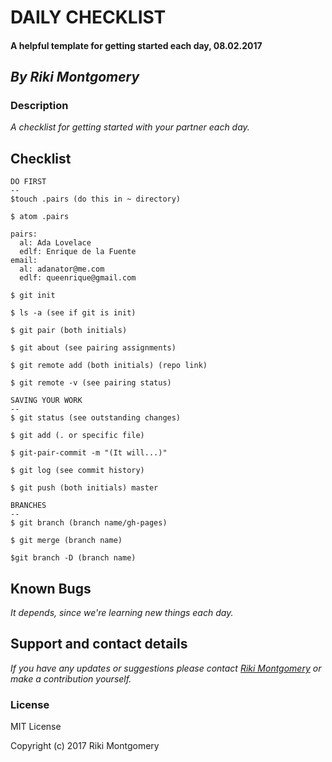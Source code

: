 # **DAILY CHECKLIST**

#### A helpful template for getting started each day, 08.02.2017

## _By Riki Montgomery_

### Description

_A checklist for getting started with your partner each day._

## Checklist
```
DO FIRST
--
$touch .pairs (do this in ~ directory)

$ atom .pairs

pairs:
  al: Ada Lovelace
  edlf: Enrique de la Fuente
email:
  al: adanator@me.com
  edlf: queenrique@gmail.com

$ git init

$ ls -a (see if git is init)

$ git pair (both initials)

$ git about (see pairing assignments)

$ git remote add (both initials) (repo link)

$ git remote -v (see pairing status)
```
```
SAVING YOUR WORK
--
$ git status (see outstanding changes)

$ git add (. or specific file)

$ git-pair-commit -m "(It will...)"

$ git log (see commit history)

$ git push (both initials) master
```
```
BRANCHES
--
$ git branch (branch name/gh-pages)

$ git merge (branch name)

$git branch -D (branch name)
```

## Known Bugs

_It depends, since we're learning new things each day._

## Support and contact details

_If you have any updates or suggestions please contact [Riki Montgomery] or make a contribution yourself._

[Riki Montgomery]: mailto:mostriki820@gmail.com

### License

MIT License

Copyright (c) 2017 Riki Montgomery
